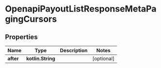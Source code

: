 
# OpenapiPayoutListResponseMetaPagingCursors

## Properties
Name | Type | Description | Notes
------------ | ------------- | ------------- | -------------
**after** | **kotlin.String** |  |  [optional]




